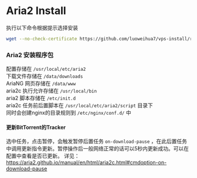 # Aria2 Install
执行以下命令根据提示选择安装
```bash
wget --no-check-certificate https://github.com/luoweihua7/vps-install/raw/master/aria2/aria2-install.sh && bash aria2-install.sh
```

### Aria2 安装程序包

配置存储在 `/usr/local/etc/aria2`<br>
下载文件存储在 `/data/downloads`<br>
AriaNG 网页存储在 `/data/www`<br>
aria2c 执行允许存储在 `/usr/local/bin`<br>
aria2 脚本存储在 `/etc/init.d`<br>
aria2c 任务前后置脚本在 `/usr/local/etc/aria2/script` 目录下<br>
同时会创建nginx的目录规则到 `/etc/nginx/conf.d/` 中

#### 更新BitTorrent的Tracker
选中任务，点击暂停，会触发暂停后置任务 `on-download-pause` ，在此后置任务中调用更新指令更新。暂停操作后一般网络正常的话可以5秒内更新成功。可以在配置中查看是否已更新。
详见：https://aria2.github.io/manual/en/html/aria2c.html#cmdoption-on-download-pause

